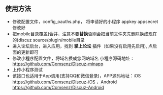 ## 使用方法

- 修改配置文件，config_oauths.php， 将申请好的小程序 appkey appsecret 修改好
- 把mobile目录覆盖(合并，注意不要**替换**否刚会把当前文件夹先删除换成现在的)discuz source/plugin/mobile目录
- 进入论坛后台，进入应用，找到 **掌上论坛** 插件（如果没有启用先启用), 点后面的更新即可
- 修改小程序配置文件，将域名换成您网站域名 小程序源码地址：https://github.com/Comsenz/Discuz-minapp
- 上传小程序测试
- 该接口也适用于App调用(支持QQ和微信登录)，APP源码地址：iOS https://github.com/Comsenz/Discuz-iOS ，Android https://github.com/Comsenz/Discuz-Android

